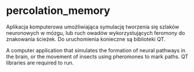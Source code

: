 # percolation_memory
Aplikacja komputerowa umożliwiająca symulację tworzenia się szlaków neuronowych w mózgu, lub ruch owadów wykorzystujących feromony do znakowania ścieżek.
Do uruchomienia konieczne są biblioteki QT.

A computer application that simulates the formation of neural pathways in the brain, or the movement of insects using pheromones to mark paths.
QT libraries are required to run.
